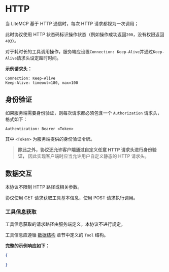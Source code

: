# HTTP

当 LiteMCP 基于 HTTP 通信时，每次 HTTP 请求都视为一次调用；

此时协议使用 HTTP 状态码标识操作状态（例如操作成功返回`200`，没有权限返回`403`）。

对于耗时长的工具调用操作，服务端应设置`Connection: Keep-Alive`并通过`Keep-Alive`请求头设定超时时间。

**示例请求头：**

```text
Connection: Keep-Alive
Keep-Alive: timeout=180, max=100
```



## 身份验证

如果服务端需要身份验证，则每次请求都必须包含一个 `Authorization` 请求头，格式如下：

```text
Authentication: Bearer <Token>
```

其中 `<Token>` 为服务端提供的身份验证令牌。

> **除此之外，协议还允许客户端通过自定义任意 HTTP 请求头进行身份验证，** 因此实现客户端时应当允许用户自定义静态的 HTTP 请求头。


## 数据交互

本协议不限制 HTTP 路径或相关参数。

协议使用 GET 请求获取工具基本信息，使用 POST 请求执行调用。

### 工具信息获取

工具信息获取的请求路径由服务端定义，本协议不进行规定。

工具信息应遵循 [数据结构]() 章节中定义的 `Tool` 结构。

**完整的示例响应如下：**

```json
{
    
}
```


